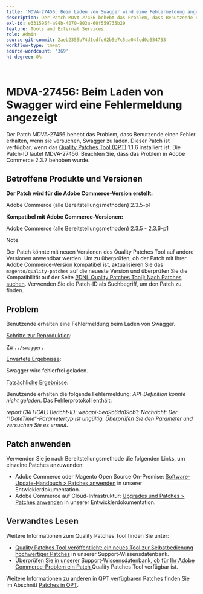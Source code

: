```yaml
---
title: 'MDVA-27456: Beim Laden von Swagger wird eine Fehlermeldung angezeigt'
description: Der Patch MDVA-27456 behebt das Problem, dass Benutzende einen Fehler erhalten, wenn sie versuchen, Swagger zu laden. Dieser Patch ist verfügbar, wenn das [Quality Patches Tool (QPT)](https://experienceleague.adobe.com/en/docs/commerce-operations/upgrade-guide/patches/overview) 1.1.6 installiert ist. Die Patch-ID lautet MDVA-27456. Beachten Sie, dass das Problem in Adobe Commerce 2.3.7 behoben wurde.
exl-id: e331595f-a94b-4070-803a-60f559735b29
feature: Tools and External Services
role: Admin
source-git-commit: 2aeb2355b74d1cdfc62b5e7c5aa04fcd0a654733
workflow-type: tm+mt
source-wordcount: '369'
ht-degree: 0%

---
```


# MDVA-27456: Beim Laden von Swagger wird eine Fehlermeldung angezeigt

Der Patch MDVA-27456 behebt das Problem, dass Benutzende einen Fehler erhalten, wenn sie versuchen, Swagger zu laden. Dieser Patch ist verfügbar, wenn das [Quality Patches Tool (QPT)](https://experienceleague.adobe.com/en/docs/commerce-operations/upgrade-guide/patches/overview) 1.1.6 installiert ist. Die Patch-ID lautet MDVA-27456. Beachten Sie, dass das Problem in Adobe Commerce 2.3.7 behoben wurde.

## Betroffene Produkte und Versionen

**Der Patch wird für die Adobe Commerce-Version erstellt:**

Adobe Commerce (alle Bereitstellungsmethoden) 2.3.5-p1

**Kompatibel mit Adobe Commerce-Versionen:**

Adobe Commerce (alle Bereitstellungsmethoden) 2.3.5 - 2.3.6-p1

>[!NOTE]
>
>Der Patch könnte mit neuen Versionen des Quality Patches Tool auf andere Versionen anwendbar werden. Um zu überprüfen, ob der Patch mit Ihrer Adobe Commerce-Version kompatibel ist, aktualisieren Sie das `magento/quality-patches` auf die neueste Version und überprüfen Sie die Kompatibilität auf der Seite [[!DNL Quality Patches Tool]: Nach Patches suchen](https://experienceleague.adobe.com/tools/commerce-quality-patches/index.html). Verwenden Sie die Patch-ID als Suchbegriff, um den Patch zu finden.

## Problem

Benutzende erhalten eine Fehlermeldung beim Laden von Swagger.

<u>Schritte zur Reproduktion</u>:

Zu `../swagger.`

<u>Erwartete Ergebnisse</u>:

Swagger wird fehlerfrei geladen.

<u>Tatsächliche Ergebnisse</u>:

Benutzende erhalten die folgende Fehlermeldung: *API-Definition konnte nicht geladen*. Das Fehlerprotokoll enthält:

*report.CRITICAL: Bericht-ID: webapi-5ea9c6da19cb1; Nachricht: Der &quot;\DateTime“-Parametertyp ist ungültig. Überprüfen Sie den Parameter und versuchen Sie es erneut.*

## Patch anwenden

Verwenden Sie je nach Bereitstellungsmethode die folgenden Links, um einzelne Patches anzuwenden:

* Adobe Commerce oder Magento Open Source On-Premise: [Software-Update-Handbuch > Patches anwenden](https://experienceleague.adobe.com/en/docs/commerce-operations/tools/quality-patches-tool/usage) in unserer Entwicklerdokumentation.
* Adobe Commerce auf Cloud-Infrastruktur: [Upgrades und Patches > Patches anwenden](https://experienceleague.adobe.com/en/docs/commerce-cloud-service/user-guide/develop/upgrade/apply-patches) in unserer Entwicklerdokumentation.

## Verwandtes Lesen

Weitere Informationen zum Quality Patches Tool finden Sie unter:

* [Quality Patches Tool veröffentlicht: ein neues Tool zur Selbstbedienung hochwertiger Patches](/help/announcements/adobe-commerce-announcements/magento-quality-patches-released-new-tool-to-self-serve-quality-patches.md) in unserer Support-Wissensdatenbank.
* [Überprüfen Sie in unserer Support-Wissensdatenbank, ob für Ihr Adobe Commerce-Problem ein Patch ](/help/support-tools/patches-available-in-qpt-tool/check-patch-for-magento-issue-with-magento-quality-patches.md) Quality Patches Tool verfügbar ist.

Weitere Informationen zu anderen in QPT verfügbaren Patches finden Sie im Abschnitt [Patches in QPT](https://support.magento.com/hc/en-us/sections/360010506631-Patches-available-in-QPT-tool-).
